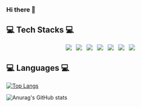 ### Hi there 👋




## 💻 Tech Stacks 💻
<p align="center">
<img src="https://img.shields.io/badge/HTML5-E34F26?style=flat-square&logo=HTML5&logoColor=white"/></a> &nbsp
<img src="https://img.shields.io/badge/JavaScript-F7DF1E?style=flat-square&logo=JavaScript&logoColor=white"/></a> &nbsp
<img src="https://img.shields.io/badge/Python-47A248?style=flat-square&logo=Python&logoColor=white"/></a> &nbsp 
<img src="https://img.shields.io/badge/MySQL-4479A1?style=flat-square&logo=MySQL&logoColor=white"/></a> &nbsp 
<img src="https://img.shields.io/badge/c-00599C?style=flat-square&logo=c%2B%2B&logoColor=white"/></a> &nbsp 
<img src="https://img.shields.io/badge/Java-4479A1?style=flat-square&logo=Java&logoColor=white"/></a> &nbsp 
<img src="https://img.shields.io/badge/Linux-00599C?style=flat-square&logo=Linux&logoColor=white"/></a> &nbsp </p>



## 💻 Languages 💻
[![Top Langs](https://github-readme-stats.vercel.app/api/top-langs/?username=Bellona-choi&layout=compact)](https://github.com/anuraghazra/github-readme-stats)
<br/>




![Anurag's GitHub stats](https://github-readme-stats.vercel.app/api?username=Bellona-choi&show_icons=true&theme=radical)

<br/>
<!-- <img src="https://img.shields.io/badge/Android-3DDC84?style=flat-square&logo=Android&logoColor=blue"/></a> &nbsp -->





<!--
**Bellona-choi/Bellona-choi** is a ✨ _special_ ✨ repository because its `README.md` (this file) appears on your GitHub profile.

Here are some ideas to get you started:

- 🔭 I’m currently working on ...
- 🌱 I’m currently learning ...
- 👯 I’m looking to collaborate on ...
- 🤔 I’m looking for help with ...
- 💬 Ask me about ...
- 📫 How to reach me: ...
- 😄 Pronouns: ...
- ⚡ Fun fact: ...
-->
